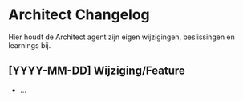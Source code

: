 # Architect Changelog

Hier houdt de Architect agent zijn eigen wijzigingen, beslissingen en learnings bij.

## [YYYY-MM-DD] Wijziging/Feature
- ... 